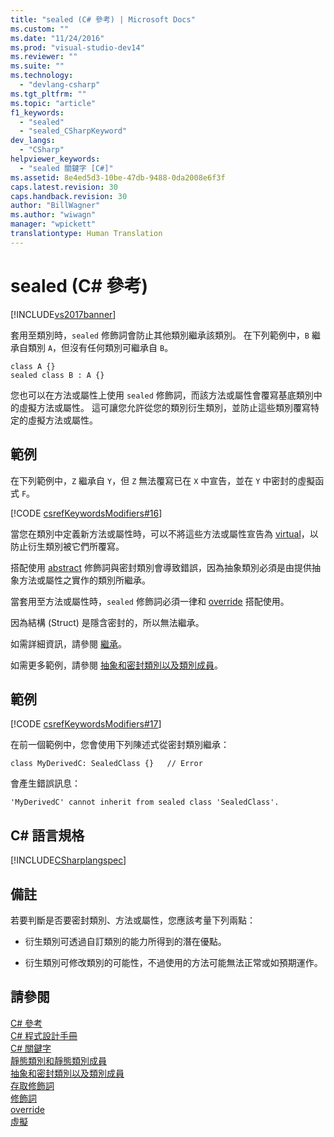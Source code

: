 ```yaml
---
title: "sealed (C# 參考) | Microsoft Docs"
ms.custom: ""
ms.date: "11/24/2016"
ms.prod: "visual-studio-dev14"
ms.reviewer: ""
ms.suite: ""
ms.technology: 
  - "devlang-csharp"
ms.tgt_pltfrm: ""
ms.topic: "article"
f1_keywords: 
  - "sealed"
  - "sealed_CSharpKeyword"
dev_langs: 
  - "CSharp"
helpviewer_keywords: 
  - "sealed 關鍵字 [C#]"
ms.assetid: 8e4ed5d3-10be-47db-9488-0da2008e6f3f
caps.latest.revision: 30
caps.handback.revision: 30
author: "BillWagner"
ms.author: "wiwagn"
manager: "wpickett"
translationtype: Human Translation
---
```

# sealed (C# 參考)
[!INCLUDE[vs2017banner](../../../csharp/includes/vs2017banner.md)]

套用至類別時，`sealed` 修飾詞會防止其他類別繼承該類別。  在下列範例中，`B` 繼承自類別 `A`，但沒有任何類別可繼承自 `B`。  
  
```  
class A {}      
sealed class B : A {}  
```  
  
 您也可以在方法或屬性上使用 `sealed` 修飾詞，而該方法或屬性會覆寫基底類別中的虛擬方法或屬性。  這可讓您允許從您的類別衍生類別，並防止這些類別覆寫特定的虛擬方法或屬性。  
  
## 範例  
 在下列範例中，`Z` 繼承自 `Y`，但 `Z` 無法覆寫已在 `X` 中宣告，並在 `Y` 中密封的虛擬函式 `F`。  
  
 [!CODE [csrefKeywordsModifiers#16](../CodeSnippet/VS_Snippets_VBCSharp/csrefKeywordsModifiers#16)]  
  
 當您在類別中定義新方法或屬性時，可以不將這些方法或屬性宣告為 [virtual](../../../csharp/language-reference/keywords/virtual.md)，以防止衍生類別被它們所覆寫。  
  
 搭配使用 [abstract](../../../csharp/language-reference/keywords/abstract.md) 修飾詞與密封類別會導致錯誤，因為抽象類別必須是由提供抽象方法或屬性之實作的類別所繼承。  
  
 當套用至方法或屬性時，`sealed` 修飾詞必須一律和 [override](../../../csharp/language-reference/keywords/override.md) 搭配使用。  
  
 因為結構 \(Struct\) 是隱含密封的，所以無法繼承。  
  
 如需詳細資訊，請參閱 [繼承](../../../csharp/programming-guide/classes-and-structs/inheritance.md)。  
  
 如需更多範例，請參閱 [抽象和密封類別以及類別成員](../../../csharp/programming-guide/classes-and-structs/abstract-and-sealed-classes-and-class-members.md)。  
  
## 範例  
 [!CODE [csrefKeywordsModifiers#17](../CodeSnippet/VS_Snippets_VBCSharp/csrefKeywordsModifiers#17)]  
  
 在前一個範例中，您會使用下列陳述式從密封類別繼承：  
  
 `class MyDerivedC: SealedClass {}   // Error`  
  
 會產生錯誤訊息：  
  
 `'MyDerivedC' cannot inherit from sealed class 'SealedClass'.`  
  
## C\# 語言規格  
 [!INCLUDE[CSharplangspec](../../../csharp/language-reference/keywords/includes/csharplangspec_md.md)]  
  
## 備註  
 若要判斷是否要密封類別、方法或屬性，您應該考量下列兩點：  
  
-   衍生類別可透過自訂類別的能力所得到的潛在優點。  
  
-   衍生類別可修改類別的可能性，不過使用的方法可能無法正常或如預期運作。  
  
## 請參閱  
 [C\# 參考](../../../csharp/language-reference/index.md)   
 [C\# 程式設計手冊](../../../csharp/programming-guide/index.md)   
 [C\# 關鍵字](../../../csharp/language-reference/keywords/index.md)   
 [靜態類別和靜態類別成員](../../../csharp/programming-guide/classes-and-structs/static-classes-and-static-class-members.md)   
 [抽象和密封類別以及類別成員](../../../csharp/programming-guide/classes-and-structs/abstract-and-sealed-classes-and-class-members.md)   
 [存取修飾詞](../../../csharp/programming-guide/classes-and-structs/access-modifiers.md)   
 [修飾詞](../../../csharp/language-reference/keywords/modifiers.md)   
 [override](../../../csharp/language-reference/keywords/override.md)   
 [虛擬](../../../csharp/language-reference/keywords/virtual.md)